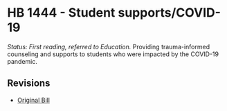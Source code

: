 # HB 1444 - Student supports/COVID-19
*Status: First reading, referred to Education.*
Providing trauma-informed counseling and supports to students who were impacted by the COVID-19 pandemic.

## Revisions
* [Original Bill](1/)